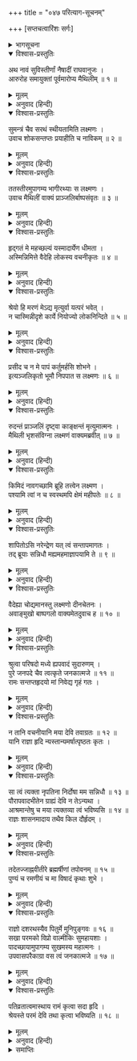 +++
title = "०४७ परित्याग-सूचनम्"

+++
[सप्तचत्वारिंशः सर्गः]



<details><summary>भागसूचना</summary>

47. लक्ष्मणका सीताजीको नावसे गङ्गाजीके उस पार पहुँचाकर बड़े दुःखसे उन्हें उनके त्यागे जानेकी बात बताना
</details>

<details open><summary>विश्वास-प्रस्तुतिः</summary>

अथ नावं सुविस्तीर्णां नैषादीं राघवानुजः ।  
आरुरोह समायुक्तां पूर्वमारोप्य मैथिलीम् ॥ १ ॥
</details>

<details><summary>मूलम्</summary>

अथ नावं सुविस्तीर्णां नैषादीं राघवानुजः ।  
आरुरोह समायुक्तां पूर्वमारोप्य मैथिलीम् ॥ १ ॥
</details>

<details><summary>अनुवाद (हिन्दी)</summary>

मल्लाहोंकी वह नाव विस्तृत और सुसज्जित थी । लक्ष्मणने उसपर पहले सीताजीको चढ़ाया, फिर स्वयं चढ़े ॥ १ ॥
</details>

<details open><summary>विश्वास-प्रस्तुतिः</summary>

सुमन्त्रं चैव सरथं स्थीयतामिति लक्ष्मणः ।  
उवाच शोकसन्तप्तः प्रयाहीति च नाविकम् ॥ २ ॥
</details>

<details><summary>मूलम्</summary>

सुमन्त्रं चैव सरथं स्थीयतामिति लक्ष्मणः ।  
उवाच शोकसन्तप्तः प्रयाहीति च नाविकम् ॥ २ ॥
</details>

<details><summary>अनुवाद (हिन्दी)</summary>

उन्होंने रथसहित सुमन्त्रको वहीं ठहरनेके लिये कह दिया और शोकसे संतप्त होकर नाविकसे कहा—‘चलो’ ॥ २ ॥
</details>

<details open><summary>विश्वास-प्रस्तुतिः</summary>

ततस्तीरमुपागम्य भागीरथ्याः स लक्ष्मणः ।  
उवाच मैथिलीं वाक्यं प्राञ्जलिर्बाष्पसंवृतः ॥ ३ ॥
</details>

<details><summary>मूलम्</summary>

ततस्तीरमुपागम्य भागीरथ्याः स लक्ष्मणः ।  
उवाच मैथिलीं वाक्यं प्राञ्जलिर्बाष्पसंवृतः ॥ ३ ॥
</details>

<details><summary>अनुवाद (हिन्दी)</summary>

तदनन्तर भागीरथीके उस तटपर पहुँचकर लक्ष्मणके नेत्रोंमें आँसू भर आये और उन्होंने मिथिलेशकुमारी सीतासे हाथ जोड़कर कहा— ॥ ३ ॥
</details>

<details open><summary>विश्वास-प्रस्तुतिः</summary>

हृद‍्गतं मे महच्छल्यं यस्मादार्येण धीमता ।  
अस्मिन्निमित्ते वैदेहि लोकस्य वचनीकृतः ॥ ४ ॥
</details>

<details><summary>मूलम्</summary>

हृद‍्गतं मे महच्छल्यं यस्मादार्येण धीमता ।  
अस्मिन्निमित्ते वैदेहि लोकस्य वचनीकृतः ॥ ४ ॥
</details>

<details><summary>अनुवाद (हिन्दी)</summary>

‘विदेहनन्दिनि! मेरे हृदयमें सबसे बड़ा काँटा यही खटक रहा है कि आज रघुनाथजीने बुद्धिमान् होकर भी मुझे वह काम सौंपा है, जिसके कारण लोकमें मेरी बड़ी निन्दा होगी ॥ ४ ॥
</details>

<details open><summary>विश्वास-प्रस्तुतिः</summary>

श्रेयो हि मरणं मेऽद्य मृत्युर्वा यत्परं भवेत् ।  
न चास्मिन्नीदृशे कार्ये नियोज्यो लोकनिन्दिते ॥ ५ ॥
</details>

<details><summary>मूलम्</summary>

श्रेयो हि मरणं मेऽद्य मृत्युर्वा यत्परं भवेत् ।  
न चास्मिन्नीदृशे कार्ये नियोज्यो लोकनिन्दिते ॥ ५ ॥
</details>

<details><summary>अनुवाद (हिन्दी)</summary>

‘इस दशामें यदि मुझे मृत्युके समान यन्त्रणा प्राप्त होती अथवा मेरी साक्षात् मृत्यु ही हो जाती तो वह मेरे लिये परम कल्याणकारक होती । परंतु इस लोकनिन्दित कार्यमें मुझे लगाना उचित नहीं था ॥ ५ ॥
</details>

<details open><summary>विश्वास-प्रस्तुतिः</summary>

प्रसीद च न मे पापं कर्तुमर्हसि शोभने ।  
इत्यञ्जलिकृतो भूमौ निपपात स लक्ष्मणः ॥ ६ ॥
</details>

<details><summary>मूलम्</summary>

प्रसीद च न मे पापं कर्तुमर्हसि शोभने ।  
इत्यञ्जलिकृतो भूमौ निपपात स लक्ष्मणः ॥ ६ ॥
</details>

<details><summary>अनुवाद (हिन्दी)</summary>

‘शोभने! आप प्रसन्न हों । मुझे कोई दोष न दें’ ऐसा कहकर हाथ जोड़े हुए लक्ष्मण पृथ्वीपर गिर पड़े ॥ ६ ॥
</details>

<details open><summary>विश्वास-प्रस्तुतिः</summary>

रुदन्तं प्राञ्जलिं दृष्ट्वा काङ्क्षन्तं मृत्युमात्मनः ।  
मैथिली भृशसंविग्ना लक्ष्मणं वाक्यमब्रवीत् ॥ ७ ॥
</details>

<details><summary>मूलम्</summary>

रुदन्तं प्राञ्जलिं दृष्ट्वा काङ्क्षन्तं मृत्युमात्मनः ।  
मैथिली भृशसंविग्ना लक्ष्मणं वाक्यमब्रवीत् ॥ ७ ॥
</details>

<details><summary>अनुवाद (हिन्दी)</summary>

लक्ष्मण हाथ जोड़कर रो रहे हैं और अपनी मृत्यु चाह रहे हैं, यह देखकर मिथिलेशकुमारी सीता अत्यन्त उद्विग्न हो उठीं और लक्ष्मणसे बोलीं— ॥ ७ ॥
</details>

<details open><summary>विश्वास-प्रस्तुतिः</summary>

किमिदं नावगच्छामि ब्रूहि तत्त्वेन लक्ष्मण ।  
पश्यामि त्वां न च स्वस्थमपि क्षेमं महीपतेः ॥ ८ ॥
</details>

<details><summary>मूलम्</summary>

किमिदं नावगच्छामि ब्रूहि तत्त्वेन लक्ष्मण ।  
पश्यामि त्वां न च स्वस्थमपि क्षेमं महीपतेः ॥ ८ ॥
</details>

<details><summary>अनुवाद (हिन्दी)</summary>

‘लक्ष्मण! यह क्या बात है? मैं कुछ समझ नहीं पाती हूँ । ठीक-ठीक बताओ । महाराज कुशलसे तो हैं न । मैं देखती हूँ तुम्हारा मन स्वस्थ नहीं है ॥ ८ ॥
</details>

<details open><summary>विश्वास-प्रस्तुतिः</summary>

शापितोऽसि नरेन्द्रेण यत् त्वं सन्तापमागतः ।  
तद् ब्रूयाः सन्निधौ मह्यमहमाज्ञापयामि ते ॥ ९ ॥
</details>

<details><summary>मूलम्</summary>

शापितोऽसि नरेन्द्रेण यत् त्वं सन्तापमागतः ।  
तद् ब्रूयाः सन्निधौ मह्यमहमाज्ञापयामि ते ॥ ९ ॥
</details>

<details><summary>अनुवाद (हिन्दी)</summary>

‘मैं महाराजकी शपथ दिलाकर पूछती हूँ, जिस बातसे तुम्हें इतना संताप हो रहा है, वह मेरे निकट सच-सच बताओ । मैं इसके लिये तुम्हें आज्ञा देती हूँ’ ॥ ९ ॥
</details>

<details open><summary>विश्वास-प्रस्तुतिः</summary>

वैदेह्या चोद्यमानस्तु लक्ष्मणो दीनचेतनः ।  
अवाङ्मुखो बाष्पगलो वाक्यमेतदुवाच ह ॥ १० ॥
</details>

<details><summary>मूलम्</summary>

वैदेह्या चोद्यमानस्तु लक्ष्मणो दीनचेतनः ।  
अवाङ्मुखो बाष्पगलो वाक्यमेतदुवाच ह ॥ १० ॥
</details>

<details><summary>अनुवाद (हिन्दी)</summary>

विदेहनन्दिनीके इस प्रकार प्रेरित करनेपर लक्ष्मण दुःखी मनसे नीचे मुँह किये अश्रुगद‍्गद कण्ठद्वारा इस प्रकार बोले— ॥ १० ॥
</details>

<details open><summary>विश्वास-प्रस्तुतिः</summary>

श्रुत्वा परिषदो मध्ये ह्यपवादं सुदारुणम् ।  
पुरे जनपदे चैव त्वत्कृते जनकात्मजे ॥ ११ ॥  
रामः सन्तप्तहृदयो मां निवेद्य गृहं गतः ।
</details>

<details><summary>मूलम्</summary>

श्रुत्वा परिषदो मध्ये ह्यपवादं सुदारुणम् ।  
पुरे जनपदे चैव त्वत्कृते जनकात्मजे ॥ ११ ॥  
रामः सन्तप्तहृदयो मां निवेद्य गृहं गतः ।
</details>

<details><summary>अनुवाद (हिन्दी)</summary>

‘जनकनन्दिनि! नगर और जनपदमें आपके विषयमें जो अत्यन्त भयंकर अपवाद फैला हुआ है, उसे राजसभामें सुनकर श्रीरघुनाथजीका हृदय संतप्त हो उठा और वे मुझसे सब बातें बताकर महलमें चले गये ॥ ११ १/२ ॥
</details>

<details open><summary>विश्वास-प्रस्तुतिः</summary>

न तानि वचनीयानि मया देवि तवाग्रतः ॥ १२ ॥  
यानि राज्ञा हृदि न्यस्तान्यमर्षात्पृष्ठतः कृतः ।
</details>

<details><summary>मूलम्</summary>

न तानि वचनीयानि मया देवि तवाग्रतः ॥ १२ ॥  
यानि राज्ञा हृदि न्यस्तान्यमर्षात्पृष्ठतः कृतः ।
</details>

<details><summary>अनुवाद (हिन्दी)</summary>

‘देवि! राजा श्रीरामने जिन अपवादवचनोंको दुःख न सह सकनेके कारण अपने हृदयमें रख लिया है, उन्हें मैं आपके सामने बता नहीं सकता । इसीलिये मैंने उनकी चर्चा छोड़ दी है ॥ १२ १/२ ॥
</details>

<details open><summary>विश्वास-प्रस्तुतिः</summary>

सा त्वं त्यक्ता नृपतिना निर्दोषा मम सन्निधौ ॥ १३ ॥  
पौरापवादभीतेन ग्राह्यं देवि न तेऽन्यथा ।  
आश्रमान्तेषु च मया त्यक्तव्या त्वं भविष्यसि ॥ १४ ॥  
राज्ञः शासनमादाय तथैव किल दौर्हृदम् ।
</details>

<details><summary>मूलम्</summary>

सा त्वं त्यक्ता नृपतिना निर्दोषा मम सन्निधौ ॥ १३ ॥  
पौरापवादभीतेन ग्राह्यं देवि न तेऽन्यथा ।  
आश्रमान्तेषु च मया त्यक्तव्या त्वं भविष्यसि ॥ १४ ॥  
राज्ञः शासनमादाय तथैव किल दौर्हृदम् ।
</details>

<details><summary>अनुवाद (हिन्दी)</summary>

‘आप मेरे सामने निर्दोष सिद्ध हो चुकी हैं तो भी महाराजने लोकापवादसे डरकर आपको त्याग दिया है । देवि! आप कोई और बात न समझें । अब महाराजकी आज्ञा मानकर तथा आपकी भी ऐसी ही इच्छा समझकर मैं आश्रमोंके पास ले जाकर आपको वहीं छोड़ दूँगा ॥ १३-१४ १/२ ॥
</details>

<details open><summary>विश्वास-प्रस्तुतिः</summary>

तदेतज्जाह्नवीतीरे ब्रह्मर्षीणां तपोवनम् ॥ १५ ॥  
पुण्यं च रमणीयं च मा विषादं कृथाः शुभे ।
</details>

<details><summary>मूलम्</summary>

तदेतज्जाह्नवीतीरे ब्रह्मर्षीणां तपोवनम् ॥ १५ ॥  
पुण्यं च रमणीयं च मा विषादं कृथाः शुभे ।
</details>

<details><summary>अनुवाद (हिन्दी)</summary>

‘शुभे! यह रहा गङ्गाजीके तटपर ब्रह्मर्षियोंका पवित्र एवं रमणीय तपोवन । आप विषाद न करें ॥ १५ १/२ ॥
</details>

<details open><summary>विश्वास-प्रस्तुतिः</summary>

राज्ञो दशरथस्यैव पितुर्मे मुनिपुङ्गवः ॥ १६ ॥  
सखा परमको विप्रो वाल्मीकिः सुमहायशाः ।  
पादच्छायामुपागम्य सुखमस्य महात्मनः ।  
उपवासपरैकाग्रा वस त्वं जनकात्मजे ॥ १७ ॥
</details>

<details><summary>मूलम्</summary>

राज्ञो दशरथस्यैव पितुर्मे मुनिपुङ्गवः ॥ १६ ॥  
सखा परमको विप्रो वाल्मीकिः सुमहायशाः ।  
पादच्छायामुपागम्य सुखमस्य महात्मनः ।  
उपवासपरैकाग्रा वस त्वं जनकात्मजे ॥ १७ ॥
</details>

<details><summary>अनुवाद (हिन्दी)</summary>

‘यहाँ मेरे पिता राजा दशरथके घनिष्ठ मित्र महायशस्वी ब्रह्मर्षि मुनिवर वाल्मीकि रहते हैं, आप उन्हीं महात्माके चरणोंकी छायाका आश्रय ले यहाँ सुखपूर्वक रहें । जनकात्मजे! आप यहाँ उपवासपरायण और एकाग्र हो निवास करें ॥ १६-१७ ॥
</details>

<details open><summary>विश्वास-प्रस्तुतिः</summary>

पतिव्रतात्वमास्थाय रामं कृत्वा सदा हृदि ।  
श्रेयस्ते परमं देवि तथा कृत्वा भविष्यति ॥ १८ ॥
</details>

<details><summary>मूलम्</summary>

पतिव्रतात्वमास्थाय रामं कृत्वा सदा हृदि ।  
श्रेयस्ते परमं देवि तथा कृत्वा भविष्यति ॥ १८ ॥
</details>

<details><summary>अनुवाद (हिन्दी)</summary>

‘देवि! आप सदा श्रीरघुनाथजीको हृदयमें रखकर पातिव्रत्यका अवलम्बन करें । ऐसा करनेसे आपका परम कल्याण होगा’ ॥ १८ ॥
</details>

<details><summary>समाप्तिः</summary>

इत्यार्षे श्रीमद्रामायणे वाल्मीकीये आदिकाव्ये उत्तरकाण्डे सप्तचत्वारिंशः सर्गः ॥ ४७ ॥  
इस प्रकार श्रीवाल्मीकिनिर्मित आर्षरामायण आदिकाव्यके उत्तरकाण्डमें सैंतालीसवाँ सर्ग पूरा हुआ ॥ ४७ ॥
</details>

